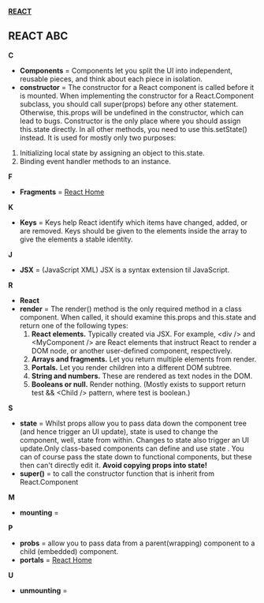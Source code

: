 [**REACT**](react.md)

## REACT ABC

**C**
* **Components** = Components let you split the UI into independent, reusable pieces, and think about each piece in isolation.
* **constructor** = The constructor for a React component is called before it is mounted. When implementing the constructor for a React.Component subclass, you should call super(props) before any other statement. Otherwise, this.props will be undefined in the constructor, which can lead to bugs. 
Constructor is the only place where you should assign this.state directly. In all other methods, you need to use this.setState() instead.
It is used for mostly only two purposes:
1. Initializing local state by assigning an object to this.state.
2. Binding event handler methods to an instance.

**F**
* **Fragments** = <a href="https://reactjs.org/docs/fragments.html" target="_blank">React Home</a>

**K**
* **Keys** = Keys help React identify which items have changed, added, or are removed. Keys should be given to the elements inside the array to give the elements a stable identity.

**J**
* **JSX** = (JavaScript XML) JSX is a syntax extension til JavaScript.

**R**
* **React**
* **render** = The render() method is the only required method in a class component.
When called, it should examine this.props and this.state and return one of the following types:
  1. **React elements.** Typically created via JSX. For example, \<div /\> and \<MyComponent /\> are React elements that instruct React to render a DOM node, or another user-defined component, respectively.
  2. **Arrays and fragments.** Let you return multiple elements from render.
  3. **Portals.** Let you render children into a different DOM subtree.
  4. **String and numbers.** These are rendered as text nodes in the DOM.
  5. **Booleans or null.** Render nothing. (Mostly exists to support return test && \<Child /\> pattern, where test is boolean.)

**S**
* **state** = Whilst props allow you to pass data down the component tree (and hence trigger an UI update), state is used to change the component, well, state from within. Changes to state also trigger an UI update.Only class-based components can define and use state . You can of course pass the state  down to functional components, but these then can't directly edit it.
**Avoid copying props into state!**
* **super()** = to call the constructor function that is inherit from React.Component


**M**
* **mounting** = 

**P**
* **probs** = allow you to pass data from a parent(wrapping) component to a child (embedded) component.
* **portals** = <a href="https://reactjs.org/docs/portals.html" target="_blank">React Home</a>

**U**
* **unmounting** = 

